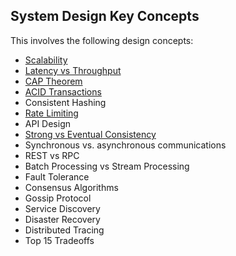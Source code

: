 ## System Design Key Concepts

This involves the following design concepts:

* <a href="https://bozinovskidaniel.atlassian.net/wiki/x/DYAO" target="_blank">Scalability</a>
* <a href="https://bozinovskidaniel.atlassian.net/wiki/x/HYAO">Latency vs Throughput</a>
* <a href="https://bozinovskidaniel.atlassian.net/wiki/x/GAAR">CAP Theorem</a>
* <a href="https://bozinovskidaniel.atlassian.net/wiki/x/LAAR">ACID Transactions</a>
* Consistent Hashing
* <a href="https://bozinovskidaniel.atlassian.net/wiki/x/RQAP">Rate Limiting</a>
* API Design
* <a href="https://bozinovskidaniel.atlassian.net/wiki/x/UAAP">Strong vs Eventual Consistency</a>
* Synchronous vs. asynchronous communications
* REST vs RPC
* Batch Processing vs Stream Processing
* Fault Tolerance
* Consensus Algorithms
* Gossip Protocol
* Service Discovery
* Disaster Recovery
* Distributed Tracing
* Top 15 Tradeoffs
